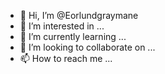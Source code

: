 - 👋 Hi, I’m @Eorlundgraymane
- 👀 I’m interested in ...
- 🌱 I’m currently learning ...
- 💞️ I’m looking to collaborate on ...
- 📫 How to reach me ...

<!---
Eorlundgraymane/Eorlundgraymane is a ✨ special ✨ repository because its `README.md` (this file) appears on your GitHub profile.
You can click the Preview link to take a look at your changes.
--->

